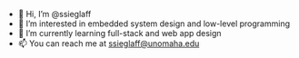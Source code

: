 - 👋 Hi, I’m @ssieglaff
- 👀 I’m interested in embedded system design and low-level programming
- 🌱 I’m currently learning full-stack and web app design
- 📫 You can reach me at ssieglaff@unomaha.edu

<!---
ssieglaff/ssieglaff is a ✨ special ✨ repository because its `README.md` (this file) appears on your GitHub profile.
You can click the Preview link to take a look at your changes.
--->
